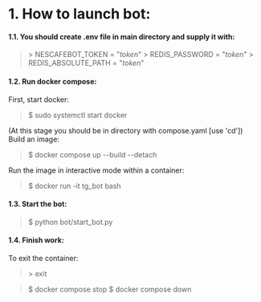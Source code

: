 # 1. How to launch bot:

#### 1.1. You should create .env file in main directory and supply it with:
> \> NESCAFEBOT_TOKEN = "_token_"
> \> REDIS_PASSWORD = "_token_"
> \> REDIS_ABSOLUTE_PATH = "_token_"

#### 1.2. Run docker compose:
First, start docker:
> \$ sudo systemctl start docker

(At this stage you should be in directory with compose.yaml [use 'cd'])   
Build an image:
> \$ docker compose up --build --detach

Run the image in interactive mode within a container:
> \$ docker run -it tg_bot bash

#### 1.3. Start the bot:
> \$ python bot/start_bot.py

#### 1.4. Finish work:
To exit the container:
> \> exit

> \$ docker compose stop
> \$ docker compose down